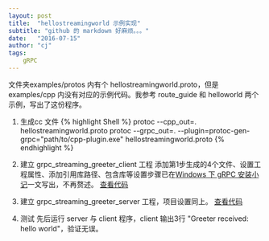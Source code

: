 ```yaml
---
layout: post
title:  "hellostreamingworld 示例实现"
subtitle: "github 的 markdown 好麻烦。。。"
date:   "2016-07-15" 
author: "cj"
tags:
    gRPC
---
```


 文件夹examples/protos 内有个 hellostreamingworld.proto，但是 examples/cpp 内没有对应的示例代码。我参考 route_guide 和 helloworld 两个示例，写出了这份程序。

1. 生成cc 文件
{% highlight Shell %}
protoc --cpp_out=. hellostreamingworld.proto 
protoc --grpc_out=. --plugin=protoc-gen-grpc="path/to/cpp-plugin.exe" hellostreamingworld.proto
{% endhighlight %}

2. 建立 grpc_streaming_greeter_client 工程
添加第1步生成的4个文件、设置工程属性、添加引用库路径、包含库等设置步骤已在[Windows 下 gRPC 安装小记](http://wangyapeng.net/2016/07/12/install-gRPC-on-windows/)一文写出，不再赘述。
[查看代码](https://github.com/captainwong/AlarmCenter/blob/ipc/grpc_streaming_greeter_client/gprc_streaming_greeter_client.cpp)

3. 建立 grpc_streaming_greeter_server 工程，项目设置同上。
[查看代码](https://github.com/captainwong/AlarmCenter/blob/ipc/grpc_streaming_greeter_server/grpc_streaming_greeter_server.cpp)

4. 测试
先后运行 server 与 client 程序，client 输出3行 "Greeter received: hello world"，验证无误。

